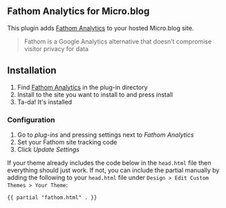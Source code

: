 ## Fathom Analytics for Micro.blog

This plugin adds [Fathom Analytics](https://usefathom.com/ref/IXCLSF) to your hosted Micro.blog site.

> Fathom is a Google Analytics alternative that doesn’t compromise visitor privacy for data

## Installation

1. Find [Fathom Analytics](https://micro.blog/account/plugins/view/86) in the plug-in directory
2. Install to the site you want to install to and press install
3. Ta-da! It's installed

### Configuration

1. Go to _plug-ins_ and pressing settings next to _Fathom Analytics_
2. Set your Fathom site tracking code
3. Click _Update Settings_

If your theme already includes the code below in the `head.html` file then everything should just work. If not, you can include the partial manually by adding the following to your `head.html` file under `Design > Edit Custom Themes > Your Theme`:

```
{{ partial "fathom.html" . }}
```
